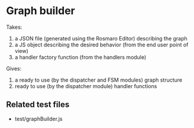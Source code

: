 # Graph builder

Takes:
1. a JSON file (generated using the Rosmaro Editor) describing the graph
2. a JS object describing the desired behavior (from the end user point of view)
3. a handler factory function (from the handlers module)

Gives:
1. a ready to use (by the dispatcher and FSM modules) graph structure
2. ready to use (by the dispatcher module) handler functions 

## Related test files
- test/graphBuilder.js